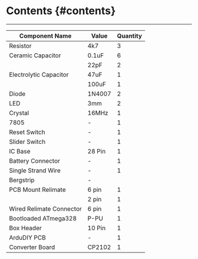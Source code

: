 # Contents {#contents}
---

| Component Name | Value | Quantity |
| --- | --- | --- |
| Resistor | 4k7 | 3 |
| Ceramic Capacitor | 0.1uF | 6 |
|  | 22pF | 2 |
| Electrolytic Capacitor | 47uF | 1 |
|  | 100uF | 1 |
| Diode | 1N4007 | 2 |
| LED | 3mm | 2 |
| Crystal | 16MHz | 1 |
| 7805 | - | 1 |
| Reset Switch | - | 1 |
| Slider Switch | - | 1 |
| IC Base | 28 Pin | 1 |
| Battery Connector | - | 1 |
| Single Strand Wire | - | 1 |
| Bergstrip | - |  |
| PCB Mount Relimate | 6 pin | 1 |
|  | 2 pin | 1 |
| Wired Relimate Connector | 6 pin | 1 |
| Bootloaded ATmega328 | P-PU | 1 |
| Box Header | 10 Pin | 1 |
| ArduDIY PCB | - | 1 |
| Converter Board | CP2102 | 1 |